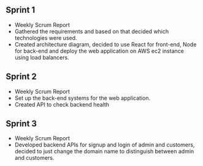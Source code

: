 ## Sprint 1
* Weekly Scrum Report
* Gathered the requirements and based on that decided which technologies were used.
* Created architecture diagram, decided to use React for front-end, Node for back-end and deploy the web application on AWS ec2 instance using load balancers. 

## Sprint 2
* Weekly Scrum Report
* Set up the back-end systems for the web application.
* Created API to check backend health

## Sprint 3
* Weekly Scrum Report
* Developed backend APIs for signup and login of admin and customers, decided to just change the domain name to distinguish between admin and customers.



